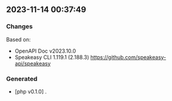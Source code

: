 

## 2023-11-14 00:37:49
### Changes
Based on:
- OpenAPI Doc v2023.10.0 
- Speakeasy CLI 1.119.1 (2.188.3) https://github.com/speakeasy-api/speakeasy
### Generated
- [php v0.1.0] .
